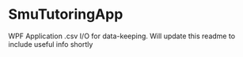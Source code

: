 # SmuTutoringApp

WPF Application .csv I/O for data-keeping. 
Will update this readme to include useful info shortly 
